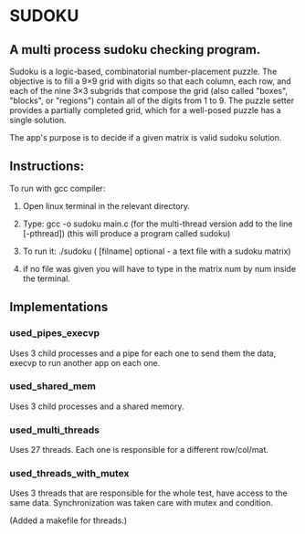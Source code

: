 # SUDOKU 
## A multi process sudoku checking program.

Sudoku is a logic-based, combinatorial number-placement puzzle. 
The objective is to fill a 9×9 grid with digits so that each column, each row, and each of the nine 3×3 subgrids that compose the grid 
(also called "boxes", "blocks", or "regions") contain all of the digits from 1 to 9. 
The puzzle setter provides a partially completed grid, which for a well-posed puzzle has a single solution.

The app's purpose is to decide if a given matrix is valid sudoku solution.

## Instructions:
To run with gcc compiler:

1. Open linux terminal in the relevant directory.

1. Type: gcc -o sudoku main.c (for the multi-thread version add to the line [-pthread]) (this will produce a program called sudoku)

1. To run it: ./sudoku <filename> ( [filname] optional - a text file with a sudoku matrix)
  
1. if no file was given you will have to type in the matrix num by num inside the terminal.


## Implementations

### used_pipes_execvp

Uses 3 child processes and a pipe for each one to send them the data, execvp to run another app on each one.

### used_shared_mem

Uses 3 child processes and a shared memory.

### used_multi_threads

Uses 27 threads. Each one is responsible for a different row/col/mat.

### used_threads_with_mutex

Uses 3 threads that are responsible for the whole test, have access to the same data.
Synchronization was taken care with mutex and condition.

(Added a makefile for threads.)

